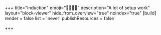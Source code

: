 +++
title="Induction"
emoji="🫱🏿‍🫲🏽"
description="A lot of setup work"
layout="block-viewer"
hide_from_overview="true"
noindex="true"
[build]
  render = false
  list = 'never'
  publishResources = false

+++
